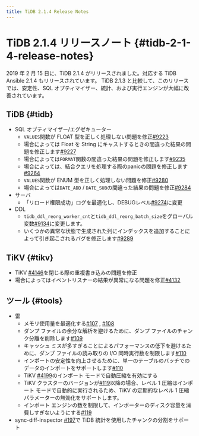 ```yaml
---
title: TiDB 2.1.4 Release Notes
---
```


# TiDB 2.1.4 リリースノート {#tidb-2-1-4-release-notes}

2019 年 2 月 15 日に、TiDB 2.1.4 がリリースされました。対応する TiDB Ansible 2.1.4 もリリースされています。 TiDB 2.1.3 と比較して、このリリースでは、安定性、SQL オプティマイザー、統計、および実行エンジンが大幅に改善されています。

## TiDB {#tidb}

-   SQL オプティマイザー/エグゼキューター
    -   `VALUES`関数が FLOAT 型を正しく処理しない問題を修正[#9223](https://github.com/pingcap/tidb/pull/9223)
    -   場合によっては Float を String にキャストするときの間違った結果の問題を修正します[#9227](https://github.com/pingcap/tidb/pull/9227)
    -   場合によっては`FORMAT`関数の間違った結果の問題を修正します[#9235](https://github.com/pingcap/tidb/pull/9235)
    -   場合によっては、結合クエリを処理する際のpanicの問題を修正します[#9264](https://github.com/pingcap/tidb/pull/9264)
    -   `VALUES`関数が ENUM 型を正しく処理しない問題を修正[#9280](https://github.com/pingcap/tidb/pull/9280)
    -   場合によっては`DATE_ADD` / `DATE_SUB`の間違った結果の問題を修正[#9284](https://github.com/pingcap/tidb/pull/9284)
-   サーバ
    -   「リロード権限成功」ログを最適化し、DEBUGレベル[#9274](https://github.com/pingcap/tidb/pull/9274)に変更
-   DDL
    -   `tidb_ddl_reorg_worker_cnt`と`tidb_ddl_reorg_batch_size`をグローバル変数[#9134](https://github.com/pingcap/tidb/pull/9134)に変更します。
    -   いくつかの異常な状態で生成された列にインデックスを追加することによって引き起こされるバグを修正します[#9289](https://github.com/pingcap/tidb/pull/9289)

## TiKV {#tikv}

-   TiKV [#4146](https://github.com/tikv/tikv/pull/4146)を閉じる際の重複書き込みの問題を修正
-   場合によってはイベントリスナーの結果が異常になる問題を修正[#4132](https://github.com/tikv/tikv/pull/4132)

## ツール {#tools}

-   雷
    -   メモリ使用量を最適化する[#107](https://github.com/pingcap/tidb-lightning/pull/107) , [#108](https://github.com/pingcap/tidb-lightning/pull/108)
    -   ダンプ ファイルの余分な解析を避けるために、ダンプ ファイルのチャンク分離を削除します[#109](https://github.com/pingcap/tidb-lightning/pull/109)
    -   キャッシュ ミスが多すぎることによるパフォーマンスの低下を避けるために、ダンプ ファイルの読み取りの I/O 同時実行数を制限します[#110](https://github.com/pingcap/tidb-lightning/pull/110)
    -   インポートの安定性を向上させるために、単一のテーブルのバッチでのデータのインポートをサポートします[#110](https://github.com/pingcap/tidb-lightning/pull/113)
    -   TiKV [#4199](https://github.com/tikv/tikv/pull/4199)のインポート モードで自動圧縮を有効にする
    -   TiKV クラスターのバージョンが[#119](https://github.com/pingcap/tidb-lightning/pull/119)以降の場合、レベル 1 圧縮はインポート モードで自動的に実行されるため、TiKV の定期的なレベル 1 圧縮パラメーターの無効化をサポートします。
    -   インポート エンジンの数を制限して、インポーターのディスク容量を消費しすぎないようにする[#119](https://github.com/pingcap/tidb-lightning/pull/119)
-   sync-diff-inspector [#197](https://github.com/pingcap/tidb-tools/pull/197)で TiDB 統計を使用したチャンクの分割をサポート

